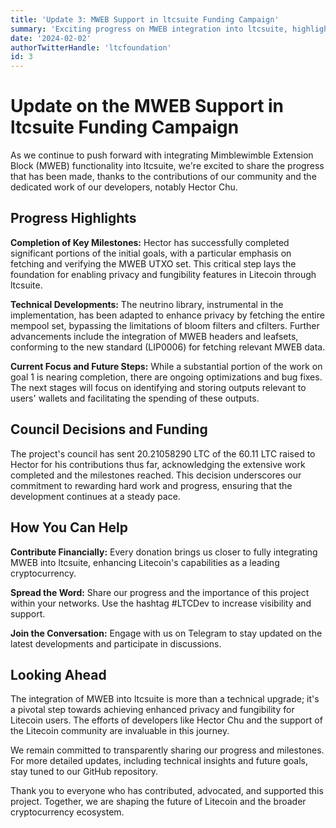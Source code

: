 ```yaml
---
title: 'Update 3: MWEB Support in ltcsuite Funding Campaign'
summary: 'Exciting progress on MWEB integration into ltcsuite, highlighting technical advancements and our communitys crucial support.'
date: '2024-02-02'
authorTwitterHandle: 'ltcfoundation'
id: 3
---
```


# Update on the MWEB Support in ltcsuite Funding Campaign

As we continue to push forward with integrating Mimblewimble Extension Block (MWEB) functionality into ltcsuite, we're excited to share the progress that has been made, thanks to the contributions of our community and the dedicated work of our developers, notably Hector Chu.

## Progress Highlights

**Completion of Key Milestones:** Hector has successfully completed significant portions of the initial goals, with a particular emphasis on fetching and verifying the MWEB UTXO set. This critical step lays the foundation for enabling privacy and fungibility features in Litecoin through ltcsuite.

**Technical Developments:** The neutrino library, instrumental in the implementation, has been adapted to enhance privacy by fetching the entire mempool set, bypassing the limitations of bloom filters and cfilters. Further advancements include the integration of MWEB headers and leafsets, conforming to the new standard (LIP0006) for fetching relevant MWEB data.

**Current Focus and Future Steps:** While a substantial portion of the work on goal 1 is nearing completion, there are ongoing optimizations and bug fixes. The next stages will focus on identifying and storing outputs relevant to users' wallets and facilitating the spending of these outputs.

## Council Decisions and Funding

The project's council has sent 20.21058290 LTC of the 60.11 LTC raised to Hector for his contributions thus far, acknowledging the extensive work completed and the milestones reached. This decision underscores our commitment to rewarding hard work and progress, ensuring that the development continues at a steady pace.

## How You Can Help

**Contribute Financially:** Every donation brings us closer to fully integrating MWEB into ltcsuite, enhancing Litecoin's capabilities as a leading cryptocurrency.

**Spread the Word:** Share our progress and the importance of this project within your networks. Use the hashtag #LTCDev to increase visibility and support.

**Join the Conversation:** Engage with us on Telegram to stay updated on the latest developments and participate in discussions.

## Looking Ahead

The integration of MWEB into ltcsuite is more than a technical upgrade; it's a pivotal step towards achieving enhanced privacy and fungibility for Litecoin users. The efforts of developers like Hector Chu and the support of the Litecoin community are invaluable in this journey.

We remain committed to transparently sharing our progress and milestones. For more detailed updates, including technical insights and future goals, stay tuned to our GitHub repository.

Thank you to everyone who has contributed, advocated, and supported this project. Together, we are shaping the future of Litecoin and the broader cryptocurrency ecosystem.
